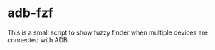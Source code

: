 # adb-fzf
This is a small script to show fuzzy finder when multiple devices are connected with ADB.
